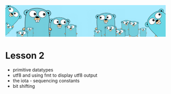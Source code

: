 ![](https://github.com/irisida/golang/blob/master/src/assets/freegopher.png)

# Lesson 2

- primitive datatypes
- utf8 and using fmt to display utf8 output
- the iota - sequencing constants
- bit shifting
